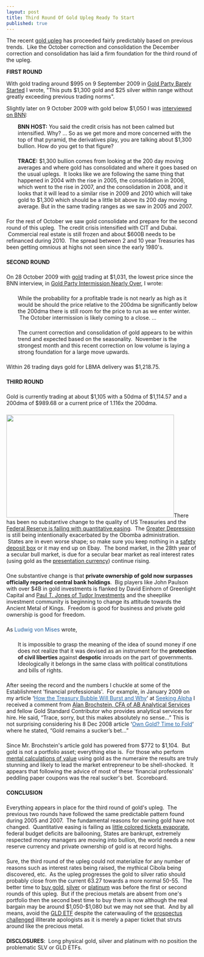 ```yaml
---
layout: post
title: Third Round Of Gold Upleg Ready To Start
published: true
---
```

<p>The recent <a title="third round gold upleg" href="http://www.runtogold.com/2009/12/third-round-of-gold-upleg-ready-to-start" target="_blank">gold upleg</a> has proceeded fairly predictably based on previous trends.  Like the October correction and consolidation the December correction and consolidation has laid a firm foundation for the third round of the upleg.<img src="{{ site.baseurl }}/images/281209.jpg" border="0" alt="" width="1" height="1" /><img src="{{ site.baseurl }}/images/2812091.jpg" border="0" alt="" width="1" height="1" /></p>
<p><strong>FIRST ROUND</strong></p>
<p>With gold trading around $995 on 9 September 2009 in <a title="gold party" href="http://www.runtogold.com/2009/09/gold-party-barely-started/" target="_blank">Gold Party Barely Started</a> I wrote, "This puts $1,300 gold and $25 silver within range without greatly exceeding previous trading norms".</p>
<p>Slightly later on 9 October 2009 with gold below $1,050 I was <a title="trace mayer business news network bnn" href="http://www.runtogold.com/2009/10/gold-rising-as-a-currency/" target="_blank">interviewed on BNN</a>:</p>
<p style="margin-top: 0px; margin-right: 0px; margin-bottom: 1.571em; margin-left: 0px; padding-top: 0px; padding-right: 0px; padding-bottom: 0px; padding-left: 30px;"><strong>BNN HOST:</strong> You said the credit crisis has not been calmed but intensified. Why? ... So as we get more and more concerned with the top of that pyramid, the derivatives play, you are talking about $1,300 bullion. How do you get to that figure?</p>
<p style="margin-top: 0px; margin-right: 0px; margin-bottom: 1.571em; margin-left: 0px; padding-top: 0px; padding-right: 0px; padding-bottom: 0px; padding-left: 30px;"><strong>TRACE:</strong> $1,300 bullion comes from looking at the 200 day moving averages and where gold has consolidated and where it goes based on the usual uplegs.  It looks like we are following the same thing that happened in 2004 with the rise in 2005, the consolidation in 2006, which went to the rise in 2007, and the consolidation in 2008, and it looks that it will lead to a similar rise in 2009 and 2010 which will take gold to $1,300 which should be a little bit above its 200 day moving average. But in the same trading ranges as we saw in 2005 and 2007.</p>
<p style="margin-top: 0px; margin-right: 0px; margin-bottom: 1.571em; margin-left: 0px; padding: 0px;">For the rest of October we saw gold consolidate and prepare for the second round of this upleg.  The credit crisis intensified with CIT and Dubai.  Commercial real estate is still frozen and about $600B needs to be refinanced during 2010.  The spread between 2 and 10 year Treasuries has been getting omnious at highs not seen since the early 1980's.</p>
<p style="margin-top: 0px; margin-right: 0px; margin-bottom: 1.571em; margin-left: 0px; padding: 0px;"><strong>SECOND ROUND</strong></p>
<p style="margin-top: 0px; margin-right: 0px; margin-bottom: 1.571em; margin-left: 0px; padding: 0px;">On 28 October 2009 with <a title="buying gold" href="http://www.how-to-buy-gold-safely.com/" target="_blank">gold</a> trading at $1,031, the lowest price since the BNN interview, in <a title="gold party" href="http://www.runtogold.com/2009/10/gold-party-intermission-nearly-over/" target="_blank">Gold Party Intermission Nearly Over</a>, I wrote:</p>
<p style="margin-top: 0px; margin-right: 0px; margin-bottom: 1.571em; margin-left: 0px; padding-top: 0px; padding-right: 0px; padding-bottom: 0px; padding-left: 30px;">While the probability for a profitable trade is not nearly as high as it would be should the price relative to the 200dma be significantly below the 200dma there is still room for the price to run as we enter winter.  The October intermission is likely coming to a close. ...</p>
<p style="margin-top: 0px; margin-right: 0px; margin-bottom: 1.571em; margin-left: 0px; padding-top: 0px; padding-right: 0px; padding-bottom: 0px; padding-left: 30px;">The current correction and consolidation of gold appears to be within trend and expected based on the seasonality.  November is the strongest month and this recent correction on low volume is laying a strong foundation for a large move upwards.</p>
<p style="margin-top: 0px; margin-right: 0px; margin-bottom: 1.571em; margin-left: 0px; padding: 0px;">Within 26 trading days gold for LBMA delivery was $1,218.75.</p>
<p style="margin-top: 0px; margin-right: 0px; margin-bottom: 1.571em; margin-left: 0px; padding: 0px;"><strong>THIRD ROUND</strong></p>
<p style="margin-top: 0px; margin-right: 0px; margin-bottom: 1.571em; margin-left: 0px; padding: 0px;">Gold is currently trading at about $1,105 with a 50dma of $1,114.57 and a 200dma of $989.68 or a current price of 1.116x the 200dma.</p>
<p style="margin-top: 0px; margin-right: 0px; margin-bottom: 1.571em; margin-left: 0px; text-align: left; padding: 0px;"><a href="http://www.runtogold.com/2009/12/third-round-of-gold-upleg-ready-to-start" target="_blank"><img class="aligncenter" title="runtogold  gold price 28 december 2009" src="{{ site.baseurl }}/images/gold-28-dec-2009.jpg" alt="" width="440" height="270" /></a>There has been no substantive change to the quality of US Treasuries and the <a title="quantitative easing" href="http://www.runtogold.com/2009/03/federal-reserve-will-fail-with-quantitative-easing/" target="_blank">Federal Reserve is failing with quantitative easing</a>.  The <a title="the greater depression" href="http://www.runtogold.com/2009/03/how-to-intentionally-exacerbate-the-greater-depression/" target="_blank">Greater Depression</a> is still being intentionally exacerbated by the Obomba administration.  States are in even worse shape; so make sure you keep nothing in a <a title="safety deposit box" href="http://www.runtogold.com/2009/01/state-budget-shortfalls-and-safety-deposit-boxes/" target="_blank">safety deposit box</a> or it may end up on Ebay.  The bond market, in the 28th year of a secular bull market, is due for a secular bear market as real interest rates (using gold as the <a title="ias 1 presentation currency" href="http://www.runtogold.com/2008/08/us-dollar-in-hyperinflation/" target="_blank">presentation currency</a>) continue rising.</p>
<p style="margin-top: 0px; margin-right: 0px; margin-bottom: 1.571em; margin-left: 0px; text-align: left; padding: 0px;">One substantive change is that <strong>private ownership of gold now surpasses officially reported central bank holdings</strong>.  Big players like John Paulson with over $4B in gold investments is flanked by David Einhorn of Greenlight Capital and <a title="paul t jones tudor investments" href="http://www.runtogold.com/2009/11/gold-bug-bit-the-tudor/" target="_blank">Paul T. Jones of Tudor Investments</a> and the sheeplike investment community is beginning to change its attitude towards the Ancient Metal of Kings.  Freedom is good for business and private gold ownership is good for freedom.</p>
<p style="margin-top: 0px; margin-right: 0px; margin-bottom: 1.571em; margin-left: 0px; padding: 0px;">As <a style="text-decoration: none; color: #2361a1; padding: 0px; margin: 0px;" title="sound money" href="http://mises.org/story/2276" target="_blank">Ludwig von Mises</a> wrote,</p>
<p style="margin-top: 0px; margin-right: 0px; margin-bottom: 1.571em; margin-left: 0px; padding-top: 0px; padding-right: 0px; padding-bottom: 0px; padding-left: 30px;">It is impossible to grasp the meaning of the idea of sound money if one does not realize that it was devised as an instrument for the <strong>protection of civil liberties </strong>against <strong>despotic</strong> inroads on the part of governments. Ideologically it belongs in the same class with political constitutions and bills of rights.</p>
<p style="margin-top: 0px; margin-right: 0px; margin-bottom: 1.571em; margin-left: 0px; text-align: left; padding: 0px;">After seeing the record and the numbers I chuckle at some of the Establishment 'financial professionals'.  For example, in January 2009 on my article ‘<a style="text-decoration: underline; color: #2361a1; padding: 0px; margin: 0px;" href="http://seekingalpha.com/article/115284-how-the-treasury-bubble-will-burst-and-why" target="_blank">How the Treasury Bubble Will Burst and Why</a>‘ at <a style="text-decoration: underline; color: #2361a1; padding: 0px; margin: 0px;" href="http://seekingalpha.com/author/trace-mayer" target="_blank">Seeking Alpha</a> I received a comment from <a title="alan brochstein ab analytical services" href="http://www.runtogold.com/2009/02/a-herd-of-single-digit-midgets/" target="_blank">Alan Brochstein, CFA of AB Analytical Services</a> and fellow Gold Standard Contributor who provides analytical services for hire. He said, “Trace, sorry, but this makes absolutely no sense…” This is not surprising considering his 8 Dec 2008 article ‘<a style="text-decoration: underline; color: #2361a1; padding: 0px; margin: 0px;" href="http://seekingalpha.com/article/109582-own-gold-time-to-fold" target="_blank">Own Gold? Time to Fold</a>‘ where he stated, “Gold remains a sucker’s bet…”</p>
<p style="margin-top: 0px; margin-right: 0px; margin-bottom: 1.571em; margin-left: 0px; text-align: left; padding: 0px;">Since Mr. Brochstein's article gold has powered from $772 to $1,104.  But gold is not a portfolio asset; everything else is.  For those who perform <a title="metal calculations of value" href="http://www.runtogold.com/key-ratios/" target="_blank">mental calculations of value</a> using gold as the numeraire the results are truly stunning and likely to lead the market entrepreneur to be shell-shocked.  It appears that following the advice of most of these 'financial professionals' peddling paper coupons was the real sucker's bet.  Scoreboard.</p>
<p style="margin-top: 0px; margin-right: 0px; margin-bottom: 1.571em; margin-left: 0px; text-align: left; padding: 0px;"><strong>CONCLUSION</strong></p>
<p style="margin-top: 0px; margin-right: 0px; margin-bottom: 1.571em; margin-left: 0px; text-align: left; padding: 0px;">Everything appears in place for the third round of gold's upleg.  The previous two rounds have followed the same predictable pattern found during 2005 and 2007.  The fundamental reasons for owning gold have not changed.  Quantitative easing is failing as <a title="credit contraction" href="http://www.creditcontraction.com" target="_blank">little colored tickets evaporate</a>, federal budget deficits are ballooning, States are bankrupt, extremely respected money managers are moving into bullion, the world needs a new reserve currency and private ownership of gold is at record highs.</p>
<p style="margin-top: 0px; margin-right: 0px; margin-bottom: 1.571em; margin-left: 0px; text-align: left; padding: 0px;">Sure, the third round of the upleg could not materialize for any number of reasons such as interest rates being raised, the mythical Cibola being discovered, etc.  As the upleg progresses the gold to silver ratio should probably close from the current 63.27 towards a more normal 50-55.  The better time to <a title="buy gold" href="http://www.runtogold.com/how-to-buy-gold-or-silver/" target="_blank">buy gold</a>, <a title="buying silver" href="http://www.how-to-buy-silver-safely.com/" target="_blank">silver</a> or <a title="buy platinum" href="http://www.how-to-buy-platinum-safely.com/" target="_blank">platinum</a> was before the first or second rounds of this upleg.  But if the precious metals are absent from one's portfolio then the second best time to buy them is now although the real bargain may be around $1,050-$1,080 but we may not see that.  And by all means, avoid the <a title="gld etf" href="http://www.runtogold.com/2008/12/a-problem-with-gld-and-slv-etfs/" target="_blank">GLD ETF</a> despite the caterwauling of the <a title="gld etf" href="http://www.runtogold.com/2009/02/another-problem-with-the-gld-etf/" target="_blank">prospectus challenged</a> illiterate apologists as it is merely a paper ticket that struts around like the precious metal.</p>
<p style="margin-top: 0px; margin-right: 0px; margin-bottom: 1.571em; margin-left: 0px; text-align: left; padding: 0px;"><strong>DISCLOSURES</strong>:  Long physical gold, silver and platinum with no position the problematic SLV or GLD ETFs.</p>
